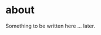 <!--
.. title: about
.. slug: about
.. tags:
.. category:
.. link:
.. description:
.. type: text
.. author: Xeverous
-->

# about

Something to be written here ... later.
